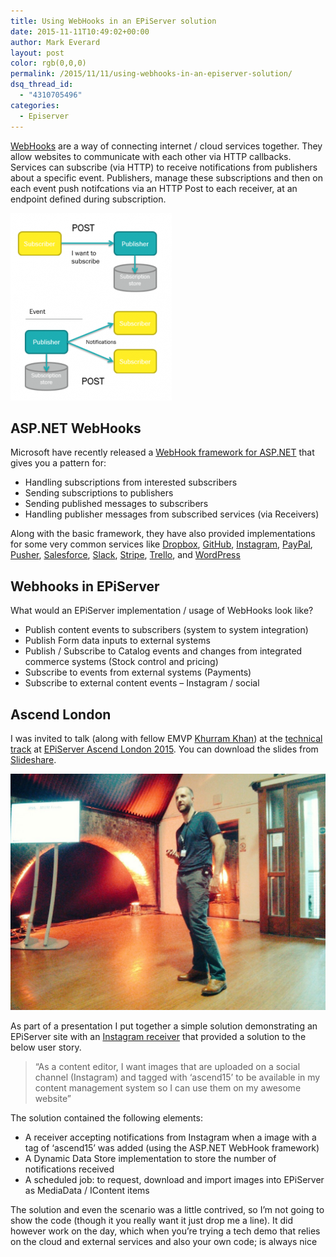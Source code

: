 ```yaml
---
title: Using WebHooks in an EPiServer solution
date: 2015-11-11T10:49:02+00:00
author: Mark Everard
layout: post
color: rgb(0,0,0)
permalink: /2015/11/11/using-webhooks-in-an-episerver-solution/
dsq_thread_id:
  - "4310705496"
categories:
  - Episerver
---
```

<a href="https://en.wikipedia.org/wiki/Webhook" target="_blank">WebHooks</a> are a way of connecting internet / cloud services together. They allow websites to communicate with each other via HTTP callbacks. Services can subscribe (via HTTP) to receive notifications from publishers about a specific event. Publishers, manage these subscriptions and then on each event push notifcations via an HTTP Post to each receiver, at an endpoint defined during subscription.

![Web-Hooks](/assets/uploads/2015/11/web-hooks-258x300.png)

## ASP.NET WebHooks
Microsoft have recently released a [WebHook framework for ASP.NET](https://github.com/aspnet/WebHooks) that gives you a pattern for:

* Handling subscriptions from interested subscribers
* Sending subscriptions to publishers
* Sending published messages to subscribers
* Handling publisher messages from subscribed services (via Receivers)

Along with the basic framework, they have also provided implementations for some very common services like [Dropbox](http://dropbox.com/), [GitHub](http://www.github.com/), [Instagram](http://www.instagram.com), [PayPal](http://www.paypal.com/), [Pusher](http://www.pusher.com/), [Salesforce](http://www.salesforce.com/), [Slack](http://www.slack.com/), [Stripe](http://www.stripe.com/), [Trello](http://www.trello.com/), and [WordPress](http://www.wordpress.com/)

## Webhooks in EPiServer
What would an EPiServer implementation / usage of WebHooks look like?

* Publish content events to subscribers (system to system integration)
* Publish Form data inputs to external systems
* Publish / Subscribe to Catalog events and changes from integrated commerce systems (Stock control and pricing)
* Subscribe to events from external systems (Payments)
* Subscribe to external content events – Instagram / social

## Ascend London
I was invited to talk (along with fellow EMVP <a href="http://world.episerver.com/Blogs/K-Khan-/" target="_blank">Khurram Khan</a>) at the <a href="http://www.episerver.com/about-us/event-listing/london-ascend-2015/ascend-2015/ascend-london-technical-track-agenda-2015/" target="_blank">technical track</a> at <a href="http://www.episerver.com/about-us/event-listing/london-ascend-2015/ascend-2015/" target="_blank">EPiServer Ascend London 2015</a>. You can download the slides from <a href="http://www.slideshare.net/ev2000/publisher-subscriber-integrations-using-episerver" target="_blank">Slideshare</a>.

![Me at Ascend](/assets/uploads/2015/11/IMG_4942.jpg)

As part of a presentation I put together a simple solution demonstrating an EPiServer site with an <a href="http://blogs.msdn.com/b/webdev/archive/2015/09/21/integrating-with-instagram-using-asp-net-webhooks-preview.aspx" target="_blank">Instagram receiver</a> that provided a solution to the below user story.

> “As a content editor, I want images that are uploaded on a social channel (Instagram) and tagged with ‘ascend15’ to be available in my content management system so I can use them on my awesome website”

The solution contained the following elements:

* A receiver accepting notifications from Instagram when a image with a tag of ‘ascend15’ was added (using the ASP.NET WebHook framework)
* A Dynamic Data Store implementation to store the number of notifications received
* A scheduled job: to request, download and import images into EPiServer as MediaData / IContent items

The solution and even the scenario was a little contrived, so I’m not going to show the code (though it you really want it just drop me a line). It did however work on the day, which when you’re trying a tech demo that relies on the cloud and external services and also your own code; is always nice